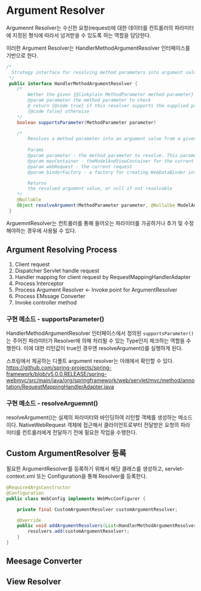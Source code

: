 # Argument Resolver

Argumennt Resolver는 수신한 요청(request)에 대한 데이터를 컨트롤러의 파라미터에 지정된 형식에 따라서 넘겨받을 수 있도록 하는 역할을 담당한다.

이러한 Argument Resolver는 HandlerMethodArgumentResolver 인터페이스를 기반으로 한다.

```Java
/*
  Strategy interface for resolving method parameters into argument values in the context of a given request
 */
 public interface HandlerMethodArgumentResolver {
    /*
        Wether the given {@linkplain MethodParameter method parameter} is supported by this resolver
        @param parameter the method parameter to check
        @ return {@code true} if this resolver supports the supplied parameter;
        {@code false} otherwise
    */
    boolean supportsParameter(MethodParameter parameter)

    /*
        Resolves a method parameter into an argument value from a given request. A {@link WebDataBinderFactory} provides a way to create a {@link WebDataBinder} instance when needed for data binding and type conversion purposes.
        
        Params
        @param parameter - the method parameter to resolve. This parameter must have previously been passed to {@link #supportsParameter} which must have returned {@code true}
        @param mavContainer - theModelAndViewContainer for the current request
        @param webRequest - the current request
        @param binderFactory - a factory for creating WebDataBinder instance

        Returns
        the resolved argument value, or null if not resolvable        
    */
    @Nullable
    Object resolveArgument(MethodParameter parameter, @Nullalbe ModelAndViewContainer mavContainer, NativeWebRequest webRequest, @Nullable WebDataBinderFactory binderFactory) throw Exception;
 }
```

ArguemntResolver는 컨트롤러를 통해 들어오는 파라미터를 가공하거나 추가 및 수정해야하는 경우에 사용될 수 있다.

## Argument Resolving Process
1. Client request
2. Dispatcher Servlet handle request
3. Handler mapping for client request by RequestMappingHandlerAdapter
4. Process Interceptor
5. Process Argument Resolver <- Invoke point for ArgumentResolver
6. Process EMssage Converter
7. Invoke controller method

### 구현 메소드 - supportsParameter()
HandlerMethodArgumentResolver 인터페이스에서 정의된 `supportsParameter()`는 주어진 파라미터가 Resolver에 의해 처리될 수 있는 Type인지 체크하는 역할을 수행한다. 이에 대한 리턴값이 true인 경우엔 resolveArgument()를 실행하게 된다.

스프링에서 제공하는 디폴트 argument resolver는 아래에서 확인할 수 있다.
https://github.com/spring-projects/spring-framework/blob/v5.0.0.RELEASE/spring-webmvc/src/main/java/org/springframework/web/servlet/mvc/method/annotation/RequestMappingHandlerAdapter.java



### 구현 메소드 - resolveArguemnt()
resolveArgument()는 실제의 파라미터와 바인딩하여 리턴할 객체를 생성하는 메소드이다.
NativeWebRequest 객체에 접근해서 클라이언트로부터 전달받은 요청의 파라미터를 컨트롤러에게 전달하기 전에 필요한 작업을 수행한다.

## Custom ArgumentResolver 등록
필요한 ArgumentResolver를 등록하기 위해서 해당 클래스를 생성하고, servlet-context.xml 또는 Configuration을 통해 Resolver를 등록한다.

```Java
@RequiredArgsConstructor
@Configuration
public class WebConfig implements WebMvcConfigurer {

    private final CustomArgumentResolver customArgumentResolver;

    @Override
    public void addArgumentResolvers(List<HandlerMethodArgumentResolver> resolvers) {
        resolvers.add(customArgumentResolver);
    }
}
```

## Meesage Converter




## View Resolver
